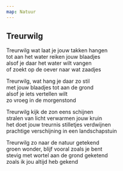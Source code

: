 ```yaml
---
map: Natuur
---
```


## Treurwilg

Treurwilg wat laat je jouw takken hangen\
tot aan het water reiken jouw blaadjes\
alsof je daar het water wilt vangen\
of zoekt op de oever naar wat zaadjes

Treurwilg, wat hang je daar zo stil\
met jouw blaadjes tot aan de grond\
alsof je iets vertellen wilt\
zo vroeg in de morgenstond

Treurwilg kijk de zon eens schijnen\
stralen van licht verwarmen jouw kruin\
het doet jouw treurnis stilletjes verdwijnen\
prachtige verschijning in een landschapstuin

Treurwilg zo naar de natuur getekend\
groen wonder, blijf vooral zoals je bent\
stevig met wortel aan de grond geketend\
zoals ik jou altijd heb gekend